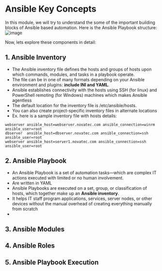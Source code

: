 # Ansible Key Concepts

In this module, we will try to understand the some of the important building blocks of Ansible based automation. Here is the Ansible Playbook structure:
![image](https://github.com/novatecstack/ansible-masterclass/assets/121426292/59325439-61f5-4da3-bfc1-f5ef139097f8)

Now, lets explore these components in detail:

## 1. Ansible Inventory
- The Ansible inventory file defines the hosts and groups of hosts upon which commands, modules, and tasks in a playbook operate. 
- The file can be in one of many formats depending on your Ansible environment and plugins: <b>include INI and YAML</b>. 
- Ansible establishes connectivity with the hosts using SSH (for linux) and PowerShell remoting (for Windows) machines which makes Ansible agentless
- The default location for the inventory file is /etc/ansible/hosts. 
- You can also create project-specific inventory files in alternate locations
- Ex. here is a sample inventory file with hosts details:
```
webserver ansible_host=webserver.novatec.com ansible_connection=winrm ansible_user=root
dbserver  ansible_host=dbserver.novatec.com ansible_connection=ssh ansible_user=root
webserver ansible_host=server1.novatec.com ansible_connection=ssh ansible_user=root
```
## 2. Ansible Playbook
- An Ansible Playbook is a set of automation tasks—which are complex IT actions executed with limited or no human involvement.
- Are written in YAML
- Ansible Playbooks are executed on a set, group, or classification of hosts, which together make up an <b>Ansible inventory</b>.
- It helps IT staff program applications, services, server nodes, or other devices without the manual overhead of creating everything manually from scratch
- 
## 3. Ansible Modules

## 4. Ansible Roles

## 5. Ansible Playbook Execution
